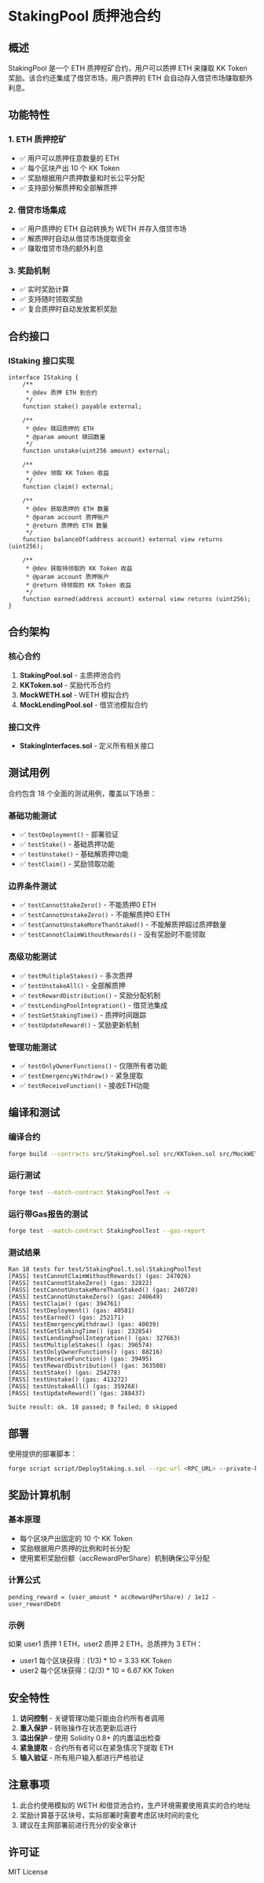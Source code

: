 # StakingPool 质押池合约

## 概述

StakingPool 是一个 ETH 质押挖矿合约，用户可以质押 ETH 来赚取 KK Token 奖励。该合约还集成了借贷市场，用户质押的 ETH 会自动存入借贷市场赚取额外利息。

## 功能特性

### 1. ETH 质押挖矿
- ✅ 用户可以质押任意数量的 ETH
- ✅ 每个区块产出 10 个 KK Token
- ✅ 奖励根据用户质押数量和时长公平分配
- ✅ 支持部分解质押和全部解质押

### 2. 借贷市场集成
- ✅ 用户质押的 ETH 自动转换为 WETH 并存入借贷市场
- ✅ 解质押时自动从借贷市场提取资金
- ✅ 赚取借贷市场的额外利息

### 3. 奖励机制
- ✅ 实时奖励计算
- ✅ 支持随时领取奖励
- ✅ 复合质押时自动发放累积奖励

## 合约接口

### IStaking 接口实现

```solidity
interface IStaking {
    /**
     * @dev 质押 ETH 到合约
     */
    function stake() payable external;

    /**
     * @dev 赎回质押的 ETH
     * @param amount 赎回数量
     */
    function unstake(uint256 amount) external; 

    /**
     * @dev 领取 KK Token 收益
     */
    function claim() external;

    /**
     * @dev 获取质押的 ETH 数量
     * @param account 质押账户
     * @return 质押的 ETH 数量
     */
    function balanceOf(address account) external view returns (uint256);

    /**
     * @dev 获取待领取的 KK Token 收益
     * @param account 质押账户
     * @return 待领取的 KK Token 收益
     */
    function earned(address account) external view returns (uint256);
}
```

## 合约架构

### 核心合约

1. **StakingPool.sol** - 主质押池合约
2. **KKToken.sol** - 奖励代币合约
3. **MockWETH.sol** - WETH 模拟合约
4. **MockLendingPool.sol** - 借贷池模拟合约

### 接口文件

- **StakingInterfaces.sol** - 定义所有相关接口

## 测试用例

合约包含 18 个全面的测试用例，覆盖以下场景：

### 基础功能测试
- ✅ `testDeployment()` - 部署验证
- ✅ `testStake()` - 基础质押功能
- ✅ `testUnstake()` - 基础解质押功能
- ✅ `testClaim()` - 奖励领取功能

### 边界条件测试
- ✅ `testCannotStakeZero()` - 不能质押0 ETH
- ✅ `testCannotUnstakeZero()` - 不能解质押0 ETH
- ✅ `testCannotUnstakeMoreThanStaked()` - 不能解质押超过质押数量
- ✅ `testCannotClaimWithoutRewards()` - 没有奖励时不能领取

### 高级功能测试
- ✅ `testMultipleStakes()` - 多次质押
- ✅ `testUnstakeAll()` - 全部解质押
- ✅ `testRewardDistribution()` - 奖励分配机制
- ✅ `testLendingPoolIntegration()` - 借贷池集成
- ✅ `testGetStakingTime()` - 质押时间跟踪
- ✅ `testUpdateReward()` - 奖励更新机制

### 管理功能测试
- ✅ `testOnlyOwnerFunctions()` - 仅限所有者功能
- ✅ `testEmergencyWithdraw()` - 紧急提取
- ✅ `testReceiveFunction()` - 接收ETH功能

## 编译和测试

### 编译合约
```bash
forge build --contracts src/StakingPool.sol src/KKToken.sol src/MockWETH.sol src/MockLendingPool.sol src/StakingInterfaces.sol
```

### 运行测试
```bash
forge test --match-contract StakingPoolTest -v
```

### 运行带Gas报告的测试
```bash
forge test --match-contract StakingPoolTest --gas-report
```

### 测试结果
```
Ran 18 tests for test/StakingPool.t.sol:StakingPoolTest
[PASS] testCannotClaimWithoutRewards() (gas: 247026)
[PASS] testCannotStakeZero() (gas: 32822)
[PASS] testCannotUnstakeMoreThanStaked() (gas: 240720)
[PASS] testCannotUnstakeZero() (gas: 240649)
[PASS] testClaim() (gas: 394761)
[PASS] testDeployment() (gas: 40581)
[PASS] testEarned() (gas: 252171)
[PASS] testEmergencyWithdraw() (gas: 40039)
[PASS] testGetStakingTime() (gas: 232854)
[PASS] testLendingPoolIntegration() (gas: 327663)
[PASS] testMultipleStakes() (gas: 396574)
[PASS] testOnlyOwnerFunctions() (gas: 88216)
[PASS] testReceiveFunction() (gas: 39495)
[PASS] testRewardDistribution() (gas: 363508)
[PASS] testStake() (gas: 254278)
[PASS] testUnstake() (gas: 413272)
[PASS] testUnstakeAll() (gas: 359268)
[PASS] testUpdateReward() (gas: 288437)

Suite result: ok. 18 passed; 0 failed; 0 skipped
```

## 部署

使用提供的部署脚本：

```bash
forge script script/DeployStaking.s.sol --rpc-url <RPC_URL> --private-key <PRIVATE_KEY> --broadcast
```

## 奖励计算机制

### 基本原理
- 每个区块产出固定的 10 个 KK Token
- 奖励根据用户质押的比例和时长分配
- 使用累积奖励份额（accRewardPerShare）机制确保公平分配

### 计算公式
```solidity
pending_reward = (user_amount * accRewardPerShare) / 1e12 - user_rewardDebt
```

### 示例
如果 user1 质押 1 ETH，user2 质押 2 ETH，总质押为 3 ETH：
- user1 每个区块获得：(1/3) * 10 = 3.33 KK Token
- user2 每个区块获得：(2/3) * 10 = 6.67 KK Token

## 安全特性

1. **访问控制** - 关键管理功能只能由合约所有者调用
2. **重入保护** - 转账操作在状态更新后进行
3. **溢出保护** - 使用 Solidity 0.8+ 的内置溢出检查
4. **紧急提取** - 合约所有者可以在紧急情况下提取 ETH
5. **输入验证** - 所有用户输入都进行严格验证

## 注意事项

1. 此合约使用模拟的 WETH 和借贷池合约，生产环境需要使用真实的合约地址
2. 奖励计算基于区块号，实际部署时需要考虑区块时间的变化
3. 建议在主网部署前进行充分的安全审计

## 许可证

MIT License 